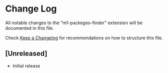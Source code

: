 # Change Log

All notable changes to the "m1-packeges-finder" extension will be documented in this file.

Check [Keep a Changelog](http://keepachangelog.com/) for recommendations on how to structure this file.

## [Unreleased]

- Initial release